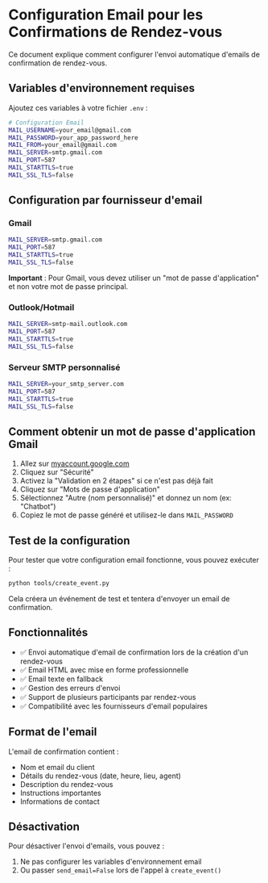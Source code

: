 # Configuration Email pour les Confirmations de Rendez-vous

Ce document explique comment configurer l'envoi automatique d'emails de confirmation de rendez-vous.

## Variables d'environnement requises

Ajoutez ces variables à votre fichier `.env` :

```bash
# Configuration Email
MAIL_USERNAME=your_email@gmail.com
MAIL_PASSWORD=your_app_password_here
MAIL_FROM=your_email@gmail.com
MAIL_SERVER=smtp.gmail.com
MAIL_PORT=587
MAIL_STARTTLS=true
MAIL_SSL_TLS=false
```

## Configuration par fournisseur d'email

### Gmail
```bash
MAIL_SERVER=smtp.gmail.com
MAIL_PORT=587
MAIL_STARTTLS=true
MAIL_SSL_TLS=false
```

**Important** : Pour Gmail, vous devez utiliser un "mot de passe d'application" et non votre mot de passe principal.

### Outlook/Hotmail
```bash
MAIL_SERVER=smtp-mail.outlook.com
MAIL_PORT=587
MAIL_STARTTLS=true
MAIL_SSL_TLS=false
```

### Serveur SMTP personnalisé
```bash
MAIL_SERVER=your_smtp_server.com
MAIL_PORT=587
MAIL_STARTTLS=true
MAIL_SSL_TLS=false
```

## Comment obtenir un mot de passe d'application Gmail

1. Allez sur [myaccount.google.com](https://myaccount.google.com)
2. Cliquez sur "Sécurité"
3. Activez la "Validation en 2 étapes" si ce n'est pas déjà fait
4. Cliquez sur "Mots de passe d'application"
5. Sélectionnez "Autre (nom personnalisé)" et donnez un nom (ex: "Chatbot")
6. Copiez le mot de passe généré et utilisez-le dans `MAIL_PASSWORD`

## Test de la configuration

Pour tester que votre configuration email fonctionne, vous pouvez exécuter :

```bash
python tools/create_event.py
```

Cela créera un événement de test et tentera d'envoyer un email de confirmation.

## Fonctionnalités

- ✅ Envoi automatique d'email de confirmation lors de la création d'un rendez-vous
- ✅ Email HTML avec mise en forme professionnelle
- ✅ Email texte en fallback
- ✅ Gestion des erreurs d'envoi
- ✅ Support de plusieurs participants par rendez-vous
- ✅ Compatibilité avec les fournisseurs d'email populaires

## Format de l'email

L'email de confirmation contient :
- Nom et email du client
- Détails du rendez-vous (date, heure, lieu, agent)
- Description du rendez-vous
- Instructions importantes
- Informations de contact

## Désactivation

Pour désactiver l'envoi d'emails, vous pouvez :
1. Ne pas configurer les variables d'environnement email
2. Ou passer `send_email=False` lors de l'appel à `create_event()`
